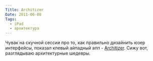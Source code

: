 ```yaml
---
Title: Architizer
Date: 2011-06-08
Tags: 
  - iPad
  - архитектура
---
```


<div class="text">Чувак на скучной сессии про то, как правильно дизайнить юзер интерфейсы, показал клевый айпадный апп - <a href="http://www.architizer.com/en_us/iPad-app/">Architizer</a>. Сижу вот, разглядываю архитектурные шедевры. </div>